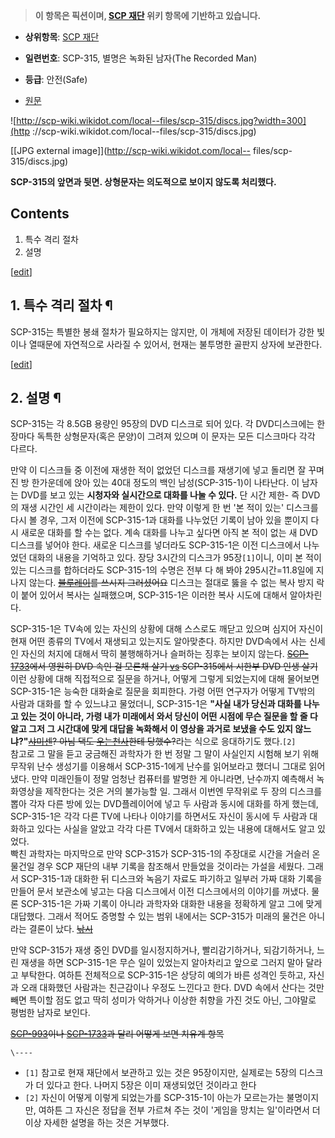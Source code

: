 > **이 항목은 픽션이며, [SCP 재단](SCP%20%EC%9E%AC%EB%8B%A8.md) 위키 항목에 기반하고 있습니다.**

  * **상위항목**: [SCP 재단](SCP%20%EC%9E%AC%EB%8B%A8.md)  

  * **일련번호**: SCP-315, 별명은 녹화된 남자(The Recorded Man)  

  * **등급**: 안전(Safe)  

  * [원문](http://scp-wiki.wikidot.com/scp-315)

![http://scp-wiki.wikidot.com/local--files/scp-315/discs.jpg?width=300](http
://scp-wiki.wikidot.com/local--files/scp-315/discs.jpg)

[[JPG external image]](http://scp-wiki.wikidot.com/local--
files/scp-315/discs.jpg)

**SCP-315의 앞면과 뒷면. 상형문자는 의도적으로 보이지 않도록 처리했다.**
  

## Contents

    

1. 특수 격리 절차 
2. 설명 

[[edit](http://rigvedawiki.net/r1/wiki.php/SCP-315?action=edit&section=1)]

## 1. 특수 격리 절차 ¶

SCP-315는 특별한 봉쇄 절차가 필요하지는 않지만, 이 개체에 저장된 데이터가 강한 빛이나 열때문에 자연적으로 사라질 수 있어서, 현재는
불투명한 골판지 상자에 보관한다.

  

[[edit](http://rigvedawiki.net/r1/wiki.php/SCP-315?action=edit&section=2)]

## 2. 설명 ¶

SCP-315는 각 8.5GB 용량인 95장의 DVD 디스크로 되어 있다. 각 DVD디스크에는 한 장마다 독특한 상형문자(혹은 문양)이
그려져 있으며 이 문자는 모든 디스크마다 각각 다르다.

  

만약 이 디스크들 중 이전에 재생한 적이 없었던 디스크를 재생기에 넣고 돌리면 잘 꾸며진 방 한가운데에 앉아 있는 40대 정도의 백인
남성(SCP-315-1)이 나타난다. 이 남자는 DVD를 보고 있는 **시청자와 실시간으로 대화를 나눌 수 있다.** 단 시간 제한- 즉
DVD의 재생 시간인 세 시간이라는 제한이 있다. 만약 이렇게 한 번 '본 적이 있는' 디스크를 다시 볼 경우, 그저 이전에
SCP-315-1과 대화를 나누었던 기록이 남아 있을 뿐이지 다시 새로운 대화를 할 수는 없다. 계속 대화를 나누고 싶다면 아직 본 적이
없는 새 DVD 디스크를 넣어야 한다. 새로운 디스크를 넣더라도 SCP-315-1은 이전 디스크에서 나누었던 대화의 내용을 기억하고 있다.
장당 3시간의 디스크가 95장`[1]`이니, 이미 본 적이 있는 디스크를 합하더라도 SCP-315-1의 수명은 전부 다 해 봐야
295시간=11.8일에 지나지 않는다. <del>[블루레이](%EB%B8%94%EB%A3%A8%EB%A0%88%EC%9D%B4.md)를
쓰시지 그러셨어요</del> 디스크는 절대로 뚫을 수 없는 복사 방지 락이 붙어 있어서 복사는 실패했으며, SCP-315-1은 이러한 복사
시도에 대해서 알아차린다.

  

SCP-315-1은 TV속에 있는 자신의 상황에 대해 스스로도 깨닫고 있으며 심지어 자신이 현재 어떤 종류의 TV에서 재생되고 있는지도
알아맞춘다. 하지만 DVD속에서 사는 신세인 자신의 처지에 대해서 딱히 불행해하거나 슬퍼하는 징후는 보이지 않는다.
<del>[SCP-1733](SCP-1733.md)에서 영원히 DVD 속인 걸 모른채 살기
[vs](VS%EB%86%80%EC%9D%B4.md) SCP-315에서 시한부 DVD 인생 살기</del> 이런 상황에 대해 직접적으로
질문을 하거나, 어떻게 그렇게 되었는지에 대해 물어보면 SCP-315-1은 능숙한 대화술로 질문을 회피한다. 가령 어떤 연구자가 어떻게
TV밖의 사람과 대화를 할 수 있느냐고 물었더니, SCP-315-1은 **"사실 내가 당신과 대화를 나누고 있는 것이 아니라, 가령 내가
미래에서 와서 당신이 어떤 시점에 무슨 질문을 할 줄 다 알고 그저 그 시간대에 맞게 대답을 녹화해서 이 영상을 과거로 보냈을 수도 있지
않느냐?"**<del>[샤미센](%EC%83%A4%EB%AF%B8%EC%84%BC.md)? 아님 댁도 [우는천사](%EC%9A%B0%EB%8A%94%20%EC%B2%9C%EC%82%AC.md)한테 당했수?</del>라는 식으로 응대하기도
했다.`[2]`  
참고로 그 말을 듣고 궁금해진 과학자가 한 번 정말 그 말이 사실인지 시험해 보기 위해 무작위 난수 생성기를 이용해서 SCP-315-1에게
난수를 읽어보라고 했더니 그대로 읽어냈다. 만약 미래인들이 정말 엄청난 컴퓨터를 발명한 게 아니라면, 난수까지 예측해서 녹화영상을 제작한다는
것은 거의 불가능할 일. 그래서 이번엔 무작위로 두 장의 디스크를 뽑아 각자 다른 방에 있는 DVD플레이어에 넣고 두 사람과 동시에 대화를
하게 했는데, SCP-315-1은 각각 다른 TV에 나타나 이야기를 하면서도 자신이 동시에 두 사람과 대화하고 있다는 사실을 알았고 각각
다른 TV에서 대화하고 있는 내용에 대해서도 알고 있었다.  
빡친 과학자는 마지막으로 만약 SCP-315가 SCP-315-1의 주장대로 시간을 거슬러 온 물건일 경우 SCP 재단의 내부 기록을 참조해서
만들었을 것이라는 가설을 세웠다. 그래서 SCP-315-1과 대화한 뒤 디스크와 녹음기 자료도 파기하고 일부러 가짜 대화 기록을 만들어 문서
보관소에 넣고는 다음 디스크에서 이전 디스크에서의 이야기를 꺼냈다. 물론 SCP-315-1은 가짜 기록이 아니라 과학자와 대화한 내용을
정확하게 알고 그에 맞게 대답했다. 그래서 적어도 증명할 수 있는 범위 내에서는 SCP-315가 미래의 물건은 아니라는 결론이 났다.
<del>[낚시](%EB%82%9A%EC%8B%9C.md)</del>

  

만약 SCP-315가 재생 중인 DVD를 일시정지하거나, 빨리감기하거나, 되감기하거나, 느린 재생을 하면 SCP-315-1은 무슨 일이
있었는지 알아차리고 앞으로 그러지 말아 달라고 부탁한다. 여하튼 전체적으로 SCP-315-1은 상당히 예의가 바른 성격인 듯하고, 자신과
오래 대화했던 사람과는 친근감이나 우정도 느낀다고 한다. DVD 속에서 산다는 것만 빼면 특이할 점도 없고 딱히 성미가 악하거나 이상한
취향을 가진 것도 아닌, 그야말로 평범한 남자로 보인다.

  

<del>[SCP-993](SCP-993.md)이나 [SCP-1733](SCP-1733.md)과 달리 어떻게 보면 치유계
항목</del>

`\----`

  * `[1]` 참고로 현재 재단에서 보관하고 있는 것은 95장이지만, 실제로는 5장의 디스크가 더 있다고 한다. 나머지 5장은 이미 재생되었던 것이라고 한다
  * `[2]` 자신이 어떻게 이렇게 되었는가를 SCP-315-1이 아는가 모르는가는 불명이지만, 여하튼 그 자신은 정답을 전부 가르쳐 주는 것이 '게임을 망치는 일'이라면서 더 이상 자세한 설명을 하는 것은 거부했다.


